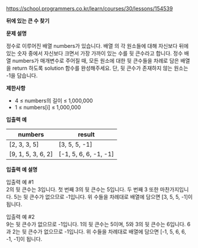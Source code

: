 https://school.programmers.co.kr/learn/courses/30/lessons/154539

**뒤에 있는 큰 수 찾기**

**문제 설명**

정수로 이루어진 배열 numbers가 있습니다. 배열 의 각 원소들에 대해 자신보다 뒤에 있는 숫자 중에서 자신보다 크면서 가장 가까이 있는 수를 뒷 큰수라고 합니다.
정수 배열 numbers가 매개변수로 주어질 때, 모든 원소에 대한 뒷 큰수들을 차례로 담은 배열을 return 하도록 solution 함수를 완성해주세요. 단, 뒷 큰수가 존재하지 않는 원소는 -1을 담습니다.

**제한사항**

- 4 ≤ numbers의 길이 ≤ 1,000,000
- 1 ≤ numbers[i] ≤ 1,000,000

**입출력 예**

| numbers            | 	result                |
|--------------------|------------------------|
| [2, 3, 3, 5]       | 	[3, 5, 5, -1]         |
| [9, 1, 5, 3, 6, 2] | 	[-1, 5, 6, 6, -1, -1] |

**입출력 예 설명**

입출력 예 #1<br>
2의 뒷 큰수는 3입니다. 첫 번째 3의 뒷 큰수는 5입니다. 두 번째 3 또한 마찬가지입니다. 5는 뒷 큰수가 없으므로 -1입니다. 위 수들을 차례대로 배열에 담으면 [3, 5, 5, -1]이 됩니다.

입출력 예 #2<br>
9는 뒷 큰수가 없으므로 -1입니다. 1의 뒷 큰수는 5이며, 5와 3의 뒷 큰수는 6입니다. 6과 2는 뒷 큰수가 없으므로 -1입니다. 위 수들을 차례대로 배열에 담으면 [-1, 5, 6, 6, -1, -1]이 됩니다.

